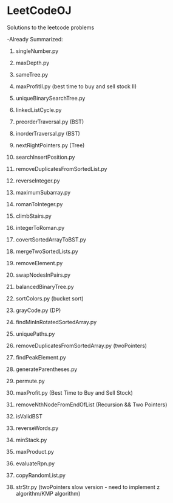 LeetCodeOJ
==========
Solutions to the leetcode problems

-Already Summarized:

1. singleNumber.py

2. maxDepth.py

3. sameTree.py

4. maxProfitII.py (best time to buy and sell stock II)

5. uniqueBinarySearchTree.py

6. linkedListCycle.py 

7. preorderTraversal.py (BST)

8. inorderTraversal.py (BST)

9. nextRightPointers.py (Tree)

10. searchInsertPosition.py

11. removeDuplicatesFromSortedList.py

12. reverseInteger.py

13. maximumSubarray.py

14. romanToInteger.py

15. climbStairs.py

16. integerToRoman.py

17. covertSortedArrayToBST.py

18. mergeTwoSortedLists.py

19. removeElement.py

20. swapNodesInPairs.py

21. balancedBinaryTree.py

22. sortColors.py (bucket sort)

23. grayCode.py (DP)

24. findMinInRotatedSortedArray.py

25. uniquePaths.py

26. removeDuplicatesFromSortedArray.py (twoPointers)

27. findPeakElement.py

28. generateParentheses.py

29. permute.py

30. maxProfit.py (Best Time to Buy and Sell Stock)

31. removeNthNodeFromEndOfList (Recursion && Two Pointers)

32. isValidBST

33. reverseWords.py

34. minStack.py

35. maxProduct.py

36. evaluateRpn.py

37. copyRandomList.py

38. strStr.py (twoPointers slow version - need to implement z algorithm/KMP algorithm)
